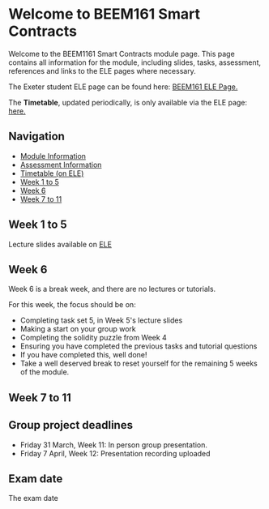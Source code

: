 # Welcome to BEEM161 Smart Contracts

Welcome to the BEEM1161 Smart Contracts module page. This page contains all information for the module, including slides, tasks, assessment, references and links to the ELE pages where necessary. 

The Exeter student ELE page can be found here: <a href="https://vle.exeter.ac.uk/course/view.php?id=14438"> BEEM161 ELE Page. </a> 

The **Timetable**, updated periodically, is only available via the ELE page: <a href="https://vle.exeter.ac.uk/course/view.php?id=14438"> here. </a>



## Navigation
- [Module Information ](/module_information.md)
- [Assessment Information ](/assessment_information.md)
-  <a href="https://vle.exeter.ac.uk/course/view.php?id=14438"> Timetable (on ELE) </a> 
- [Week 1 to 5](#week-1-5)
- [Week 6](#week-6)
- [Week 7 to 11](#week-7-11)

<!---
- [Week 1](#week-1)
- [Week 2](#week-2)
- [Week 3](#week-3)
- [Week 4](#week-4)
- [Week 5](#week-5)
- [Week 6](#week-6)
- [Week 7](#week-7)
- [Week 8](#week-8)
- [Week 9](#week-9)
- [Week 10](#week-10)
- [Week 11](#week-11)
--->

## Week 1 to 5
Lecture slides available on <a href="https://vle.exeter.ac.uk/course/view.php?id=14438"> ELE </a>

## Week 6
Week 6 is a break week, and there are no lectures or tutorials. 

For this week, the focus should be on:
- Completing task set 5, in Week 5's lecture slides
- Making a start on your group work
- Completing the solidity puzzle from Week 4
- Ensuring you have completed the previous tasks and tutorial questions
- If you have completed this, well done!
- Take a well deserved break to reset yourself for the remaining 5 weeks of the module.

## Week 7 to 11

## Group project deadlines
- Friday 31 March, Week 11: In person group presentation.
- Friday 7 April, Week 12: Presentation recording uploaded

## Exam date
The exam date 
